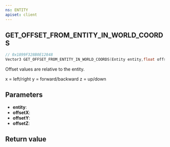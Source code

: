 ```yaml
---
ns: ENTITY
apiset: client
---
```

## GET_OFFSET_FROM_ENTITY_IN_WORLD_COORDS

```c
// 0x1899F328B0E12848
Vector3 GET_OFFSET_FROM_ENTITY_IN_WORLD_COORDS(Entity entity,float offsetX,float offsetY,float offsetZ);
```

Offset values are relative to the entity.

x = left/right
y = forward/backward
z = up/down

## Parameters
* **entity**:
* **offsetX**:
* **offsetY**:
* **offsetZ**:

## Return value